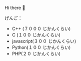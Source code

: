 Hi there 🍓

げんご：
- C++ (７０００ じかんくらい)
- C (１００ じかんくらい)
- javascript(３００ じかんくらい)
- Python(１００ じかんくらい)
- PHP(２０ じかんくらい)
